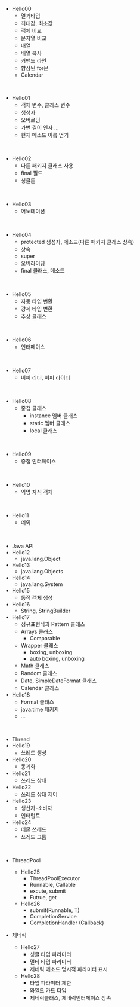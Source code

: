 - Hello00
    - 열거타입
    - 최대값, 최소값
    - 객체 비교
    - 문자열 비교
    - 배열
    - 배열 복사
    - 커맨드 라인
    - 향상된 for문
    - Calendar

<br>

- Hello01
    - 객체 변수, 클래스 변수
    - 생성자
    - 오버로딩
    - 가변 길이 인자 ...
    - 현재 메소드 이름 얻기

<br>

- Hello02
    - 다른 패키지 클래스 사용
    - final 필드
    - 싱글톤

<br>

- Hello03
    - 어노테이션

<br>

- Hello04
    - protected 생성자, 메소드(다른 패키지 클래스 상속)
    - 상속
    - super
    - 오버라이딩
    - final 클래스, 메소드

<br>    

- Hello05
    - 자동 타입 변환
    - 강제 타입 변환
    - 추상 클래스
    
<br>

- Hello06
    - 인터페이스
    
<br>

- Hello07
    - 버퍼 리더, 버퍼 라이터

<br>

- Hello08
    - 중첩 클래스
        - instance 멤버 클래스
        - static 멤버 클래스
        - local 클래스
    
<br>

- Hello09
    - 중첩 인터페이스

<br>

- Hello10
    - 익명 자식 객체

<br>

- Hello11
    - 예외

<br>

- Java API
- Hello12
    - java.lang.Object
- Hello13
    - java.lang.Objects
- Hello14
    - java.lang.System
- Hello15
    - 동적 객체 생성
- Hello16
    - String, StringBuilder
- Hello17
    - 정규표현식과 Pattern 클래스
    - Arrays 클래스
        - Comparable
    - Wrapper 클래스
        - boxing, unboxing
        - auto boxing, unboxing
    - Math 클래스
    - Random 클래스
    - Date, SimpleDateFormat 클래스
    - Calendar 클래스
- Hello18
    - Format 클래스
    - java.time 패키지
    - ...

<br>

- Thread
- Hello19
    - 쓰레드 생성
- Hello20
    - 동기화
- Hello21
    - 쓰레드 상태
- Hello22 
    - 쓰레드 상태 제어
- Hello23
    - 생산자-소비자
    - 인터럽트
- Hello24
    - 데몬 쓰레드
    - 쓰레드 그룹

<br>

- ThreadPool
    - Hello25
        - ThreadPoolExecutor
        - Runnable, Callable
        - excute, submit
        - Futrue, get
    - Hello26
        - submit(Runnable, T)
        - CompletionService
        - CompletionHandler (Callback)
        

- 제네릭
    - Hello27
        - 싱글 타입 파라미터
        - 멀티 타입 파라미터
        - 제네릭 메소드 명시적 파라미터 표시
    - Hello28
        - 타입 파라미터 제한
        - 와일드 카드 타입
        - 제네릭클래스, 제네릭인터페이스 상속

